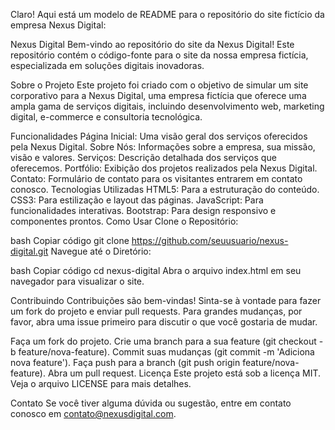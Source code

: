 
Claro! Aqui está um modelo de README para o repositório do site fictício da empresa Nexus Digital:

Nexus Digital
Bem-vindo ao repositório do site da Nexus Digital! Este repositório contém o código-fonte para o site da nossa empresa fictícia, especializada em soluções digitais inovadoras.

Sobre o Projeto
Este projeto foi criado com o objetivo de simular um site corporativo para a Nexus Digital, uma empresa fictícia que oferece uma ampla gama de serviços digitais, incluindo desenvolvimento web, marketing digital, e-commerce e consultoria tecnológica.

Funcionalidades
Página Inicial: Uma visão geral dos serviços oferecidos pela Nexus Digital.
Sobre Nós: Informações sobre a empresa, sua missão, visão e valores.
Serviços: Descrição detalhada dos serviços que oferecemos.
Portfólio: Exibição dos projetos realizados pela Nexus Digital.
Contato: Formulário de contato para os visitantes entrarem em contato conosco.
Tecnologias Utilizadas
HTML5: Para a estruturação do conteúdo.
CSS3: Para estilização e layout das páginas.
JavaScript: Para funcionalidades interativas.
Bootstrap: Para design responsivo e componentes prontos.
Como Usar
Clone o Repositório:

bash
Copiar código
git clone https://github.com/seuusuario/nexus-digital.git
Navegue até o Diretório:

bash
Copiar código
cd nexus-digital
Abra o arquivo index.html em seu navegador para visualizar o site.

Contribuindo
Contribuições são bem-vindas! Sinta-se à vontade para fazer um fork do projeto e enviar pull requests. Para grandes mudanças, por favor, abra uma issue primeiro para discutir o que você gostaria de mudar.

Faça um fork do projeto.
Crie uma branch para a sua feature (git checkout -b feature/nova-feature).
Commit suas mudanças (git commit -m 'Adiciona nova feature').
Faça push para a branch (git push origin feature/nova-feature).
Abra um pull request.
Licença
Este projeto está sob a licença MIT. Veja o arquivo LICENSE para mais detalhes.

Contato
Se você tiver alguma dúvida ou sugestão, entre em contato conosco em contato@nexusdigital.com.

